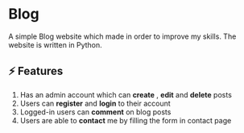 # Blog

A simple Blog website which made in order to improve my skills. The website is written in Python.

## ⚡ Features
1. Has an admin account which can **create** , **edit** and **delete** posts
2. Users can **register** and **login** to their account
3. Logged-in users can **comment** on blog posts
4. Users are able to **contact** me by filling the form in contact page

